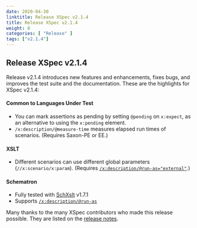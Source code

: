 ```yaml
---
date: 2020-04-30
linktitle: Release XSpec v2.1.4
title: Release XSpec v2.1.4
weight: 8
categories: [ "Release" ]
tags: ["v2.1.4"]
---
```


## Release XSpec v2.1.4
Release v2.1.4 introduces new features and enhancements, fixes bugs, and improves the test suite and the documentation. These are the highlights for XSpec v2.1.4:

#### **Common to Languages Under Test**
- You can mark assertions as pending by setting `@pending` on `x:expect`, as an alternative to using the `x:pending` element.
- `/x:description/@measure-time` measures elapsed run times of scenarios. (Requires Saxon-PE or EE.)

#### **XSLT**
- Different scenarios can use different global parameters (`//x:scenario/x:param`). (Requires [`/x:description/@run-as="external"`](https://github.com/xspec/xspec/wiki/External-Transformation).)

#### **Schematron**
- Fully tested with [SchXslt](https://github.com/schxslt/schxslt) v1.7.1
- Supports [`/x:description/@run-as`](https://github.com/xspec/xspec/wiki/External-Transformation)

Many thanks to the many XSpec contributors who made this release possible. They are listed on the [release notes](https://github.com/xspec/xspec/releases/tag/v2.1.4).
